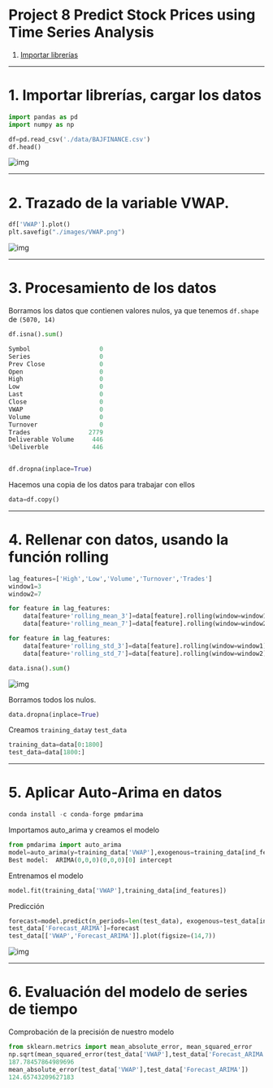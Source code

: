 # Project 8 Predict Stock Prices using Time Series Analysis

1. [Importar librerías ](#schema1)

<hr>

<a name="schema1"></a>

# 1. Importar librerías, cargar los datos


~~~python
import pandas as pd
import numpy as np

df=pd.read_csv('./data/BAJFINANCE.csv')
df.head()
~~~
![img](./images/001.png)
<hr>

<a name="schema2"></a>

# 2. Trazado de la variable  VWAP.
~~~python
df['VWAP'].plot()
plt.savefig("./images/VWAP.png")
~~~
![img](./images/VWAP.png)


<hr>

<a name="schema3"></a>


# 3. Procesamiento de los datos

Borramos los datos que contienen valores nulos, ya que tenemos `df.shape` de `(5070, 14)`
~~~python
df.isna().sum()

Symbol                   0
Series                   0
Prev Close               0
Open                     0
High                     0
Low                      0
Last                     0
Close                    0
VWAP                     0
Volume                   0
Turnover                 0
Trades                2779
Deliverable Volume     446
%Deliverble            446


df.dropna(inplace=True)
~~~
Hacemos una copia de los datos para trabajar con ellos
~~~python
data=df.copy()
~~~

<hr>

<a name="schema4"></a>


# 4. Rellenar con datos, usando la función rolling


~~~python
lag_features=['High','Low','Volume','Turnover','Trades']
window1=3
window2=7

for feature in lag_features:
    data[feature+'rolling_mean_3']=data[feature].rolling(window=window1).mean()
    data[feature+'rolling_mean_7']=data[feature].rolling(window=window2).mean()

for feature in lag_features:
    data[feature+'rolling_std_3']=data[feature].rolling(window=window1).std()
    data[feature+'rolling_std_7']=data[feature].rolling(window=window2).std()
~~~
~~~python
data.isna().sum()
~~~
![img](./images/002.png)

Borramos todos los nulos.

~~~python
data.dropna(inplace=True)
~~~
Creamos `training_data`y `test_data`
~~~python
training_data=data[0:1800]
test_data=data[1800:]
~~~
<hr>

<a name="schema5"></a>


# 5. Aplicar Auto-Arima en datos

~~~python
conda install -c conda-forge pmdarima
~~~
Importamos auto_arima y creamos el modelo
~~~python
from pmdarima import auto_arima
model=auto_arima(y=training_data['VWAP'],exogenous=training_data[ind_features],trace=True)
Best model:  ARIMA(0,0,0)(0,0,0)[0] intercept
~~~
Entrenamos el modelo
~~~python
model.fit(training_data['VWAP'],training_data[ind_features])
~~~
Predicción
~~~python
forecast=model.predict(n_periods=len(test_data), exogenous=test_data[ind_features])
test_data['Forecast_ARIMA']=forecast
test_data[['VWAP','Forecast_ARIMA']].plot(figsize=(14,7))
~~~
![img](./images/arima.png)


<hr>

<a name="schema6"></a>


# 6. Evaluación del modelo de series de tiempo

Comprobación de la precisión de nuestro modelo
~~~python
from sklearn.metrics import mean_absolute_error, mean_squared_error
np.sqrt(mean_squared_error(test_data['VWAP'],test_data['Forecast_ARIMA']))
187.78457864989696
mean_absolute_error(test_data['VWAP'],test_data['Forecast_ARIMA'])
124.65743209627183
~~~